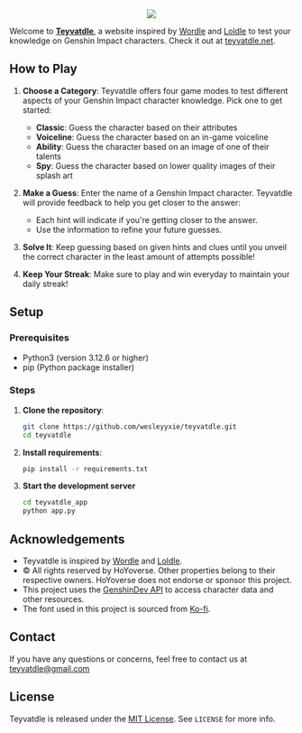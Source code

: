 <div align="center">
<img src="./teyvatdle_app/static/images/site_logo.png"/>
</div>

Welcome to [**Teyvatdle**](https://teyvatdle.net), a website inspired by [Wordle](https://www.nytimes.com/games/wordle/index.html) and [Loldle](https://loldle.net/) to test your knowledge on Genshin Impact characters. Check it out at [teyvatdle.net](https://teyvatdle.net).

## How to Play

1. **Choose a Category**: Teyvatdle offers four game modes to test different aspects of your Genshin Impact character knowledge. Pick one to get started:
   - **Classic**: Guess the character based on their attributes
   - **Voiceline**: Guess the character based on an in-game voiceline
   - **Ability**: Guess the character based on an image of one of their talents
   - **Spy**: Guess the character based on lower quality images of their splash art

2. **Make a Guess**: Enter the name of a Genshin Impact character. Teyvatdle will provide feedback to help you get closer to the answer:
   - Each hint will indicate if you're getting closer to the answer.
   - Use the information to refine your future guesses.

3. **Solve It**: Keep guessing based on given hints and clues until you unveil the correct character in the least amount of attempts possible!

4. **Keep Your Streak**: Make sure to play and win everyday to maintain your daily streak!

## Setup

### Prerequisites

- Python3 (version 3.12.6 or higher)
- pip (Python package installer)

### Steps

1. **Clone the repository**:
   ```bash
   git clone https://github.com/wesleyyxie/teyvatdle.git
   cd teyvatdle

2. **Install requirements**:
   ```bash
   pip install -r requirements.txt

3. **Start the development server**
   ```bash
   cd teyvatdle_app
   python app.py

## Acknowledgements
   - Teyvatdle is inspired by [Wordle](https://www.nytimes.com/games/wordle/index.html) and [Loldle](https://loldle.net/).
   - © All rights reserved by HoYoverse. Other properties belong to their respective owners. HoYoverse does not endorse or sponsor this project.
   - This project uses the [GenshinDev API](https://github.com/genshindev/api) to access character data and other resources.
   - The font used in this project is sourced from [Ko-fi](https://ko-fi.com/s/003e0b6b50).

## Contact

If you have any questions or concerns, feel free to contact us at teyvatdle@gmail.com


## License

Teyvatdle is released under the [MIT License](https://github.com/wesleyyxie/teyvatdle/blob/main/LICENSE). See `LICENSE` for more info.